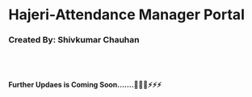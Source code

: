 <h1>Hajeri-Attendance Manager Portal</h1>


<h3>Created By: Shivkumar Chauhan</h3>
<br/>
<br/>
<h4>
Further Updaes is Coming Soon.......🚀🚀🚀⚡⚡⚡
</h4>